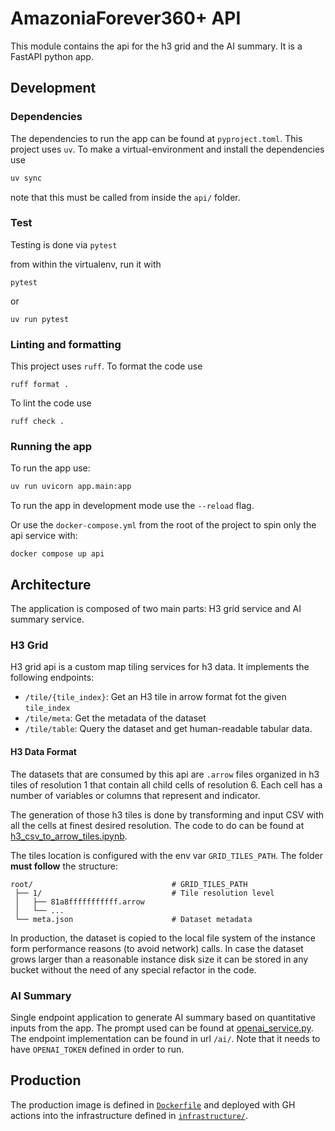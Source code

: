 # AmazoniaForever360+ API

This module contains the api for the h3 grid and the AI summary. It is a FastAPI python app.

## Development

### Dependencies

The dependencies to run the app can be found at `pyproject.toml`. This project uses `uv`. To make a virtual-environment
and install the dependencies use

```bash
uv sync
```

note that this must be called from inside the `api/` folder.

### Test

Testing is done via `pytest`

from within the virtualenv, run it with

```shell
pytest
```

or

```shell
uv run pytest
```

### Linting and formatting

This project uses `ruff`. To format the code use

```shell
ruff format .
```

To lint the code use

```shell
ruff check .
```

### Running the app

To run the app use:

```bash
uv run uvicorn app.main:app
```

To run the app in development mode use the `--reload` flag.

Or use the `docker-compose.yml` from the root of the project to spin only the api service with:

```shell
docker compose up api
```

## Architecture

The application is composed of two main parts: H3 grid service and AI summary service.

### H3 Grid

H3 grid api is a custom map tiling services for h3 data. It implements the following endpoints:
- `/tile/{tile_index}`:  Get an H3 tile in arrow format fot the given `tile_index`
- `/tile/meta`: Get the metadata of the dataset
- `/tile/table`: Query the dataset and get human-readable tabular data.

#### H3 Data Format

The datasets that are consumed by this api are `.arrow` files organized in h3 tiles of resolution 1 that contain all
child cells of resolution 6. Each cell has a number of variables or columns that represent and indicator.

The generation of those h3 tiles is done by transforming and input CSV with all the cells at finest desired resolution.
The code to do can be found at [h3_csv_to_arrow_tiles.ipynb](../science/notebooks/h3_csv_to_arrow_tiles.ipynb).

The tiles location is configured with the env var `GRID_TILES_PATH`. The folder **must follow** the structure:

```
root/                               # GRID_TILES_PATH
 ├── 1/                             # Tile resolution level
 │   ├── 81a8fffffffffff.arrow
 │   └── ...
 └── meta.json                      # Dataset metadata
```

In production, the dataset is copied to the local file system of the instance form performance reasons (to avoid network) calls.
In case the dataset grows larger than a reasonable instance disk size it can be stored in any bucket without the need of
any special refactor in the code.


### AI Summary

Single endpoint application to generate AI summary based on quantitative inputs from the app. The prompt used can be found
at [openai_service.py](src/app/openai_service.py). The endpoint implementation can be found in url `/ai/`.
Note that it needs to have `OPENAI_TOKEN` defined in order to run.


## Production

The production image is defined in [`Dockerfile`](Dockerfile) and deployed with GH actions into the infrastructure
defined in [`infrastructure/`](../infrastructure).
